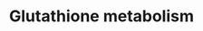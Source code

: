 ---
annotations:
- id: PW:0000134
  parent: classic metabolic pathway
  type: Pathway Ontology
  value: glutathione metabolic pathway
authors:
- 169.230.77.174
- MaintBot
- Khanspers
- Christine Chichester
- Egonw
citedin:
- link: PMC5005393
  title: New insights in Rett syndrome using pathway analysis for transcriptomics
    data (2016)
- link: 10.1038/s41467-024-52306-5
  title: Podocyte-specific KLF6 primes proximal tubule CaMK1D signaling to attenuate
    diabetic kidney disease (2024)
- link: PMC12309891
  title: 'Astrocyte secretome remodeling under iron deficiency: potential implications
    for brain iron homeostasis (2025)'
description: ''
last-edited: 2019-09-17
organisms:
- Mus musculus
redirect_from:
- /index.php/Pathway:WP164
- /instance/WP164
- /instance/WP164_r106858
revision: r106858
schema-jsonld:
- '@context': https://schema.org/
  '@id': https://wikipathways.github.io/pathways/WP164.html
  '@type': Dataset
  creator:
    '@type': Organization
    name: WikiPathways
  description: ''
  keywords:
  - (5-L-Glutamyl)-L-amino acid
  - 5-Oxoproline
  - Acetyl-CoA
  - Anpep
  - Bis-g-glutamylcystine
  - Cysteinyl-glycine
  - G6pdx
  - GSTA1
  - GSTT2
  - Gclc
  - Gclm
  - Ggt1
  - Ggt5
  - Glutathione (reduced)
  - Glycine
  - Gpx1
  - Gpx2
  - Gpx3
  - Gpx4
  - Gsr
  - Gss
  - Gstm2
  - Gstm7
  - Gstt1
  - Idh1
  - L-Amino acid
  - L-Cysteine
  - L-Glutamate
  - NADP+
  - NADPH
  - Oplah
  - Oxidized glutathione
  - R-S-Alanine
  - R-S-Alanylglycine
  - R-S-Glutathione
  - R-S-Mercapturonate
  - g-L-Glutamyl-L-cysteine
  license: CC0
  name: Glutathione metabolism
seo: CreativeWork
title: Glutathione metabolism
wpid: WP164
---
